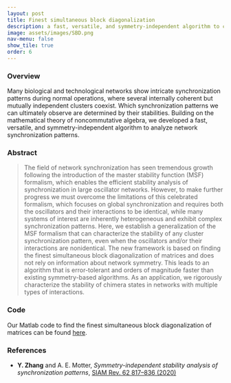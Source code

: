 ```yaml
---
layout: post
title: Finest simultaneous block diagonalization
description: a fast, versatile, and symmetry-independent algorithm to characterize the stability of network synchronization patterns
image: assets/images/SBD.png
nav-menu: false
show_tile: true
order: 6
---
```


### Overview
Many biological and technological networks show intricate synchronization patterns during normal operations, where several internally coherent but mutually independent clusters coexist. Which synchronization patterns we can ultimately observe are determined by their stabilities. Building on the mathematical theory of noncommutative algebra, we developed a fast, versatile, and symmetry-independent algorithm to analyze network synchronization patterns.

### Abstract
> The field of network synchronization has seen tremendous growth following the introduction of the master stability function (MSF) formalism, which enables the efficient stability analysis of synchronization in large oscillator networks.
> However, to make further progress we must overcome the limitations of this celebrated formalism, which focuses on global synchronization and requires both the oscillators and their interactions to be identical, while many systems of interest are inherently heterogeneous and exhibit complex synchronization patterns.
> Here, we establish a generalization of the MSF formalism that can characterize the stability of any cluster synchronization pattern, even when the oscillators and/or their interactions are nonidentical.
> The new framework is based on finding the finest simultaneous block diagonalization of matrices and does not rely on information about network symmetry.
> This leads to an algorithm that is error-tolerant and orders of magnitude faster than existing symmetry-based algorithms.
> As an application, we rigorously characterize the stability of chimera states in networks with multiple types of interactions.

### Code
Our Matlab code to find the finest simultaneous block diagonalization of matrices can be found [here](https://github.com/y-z-zhang/net-sync-sym).

### References
* __Y. Zhang__ and A. E. Motter, *Symmetry-independent stability analysis of synchronization patterns*, [SIAM Rev. 62 817–836 (2020)](https://doi.org/10.1137/19M127358X)
